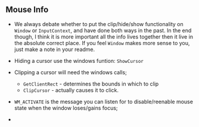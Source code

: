 ## Mouse Info
- We always debate whether to put the clip/hide/show functionality on `Window` or `InputContext`, and have done both ways in the past.  In the end though, I think it is more important all the info lives together then it live in the absolute correct place.  If you feel `Window` makes more sense to you, just make a note in your readme. 

- Hiding a cursor use the windows funtion: `ShowCursor`
- Clipping a cursor will need the windows calls;
  - `GetClientRect` - determines the bounds in which to clip
  - `ClipCursor` - actually causes it to click.
- `WM_ACTIVATE` is the message you can listen for to disable/reenable mouse state when the window loses/gains focus; 
- 